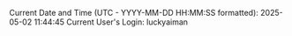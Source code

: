 Current Date and Time (UTC - YYYY-MM-DD HH:MM:SS formatted): 2025-05-02 11:44:45
Current User's Login: luckyaiman
